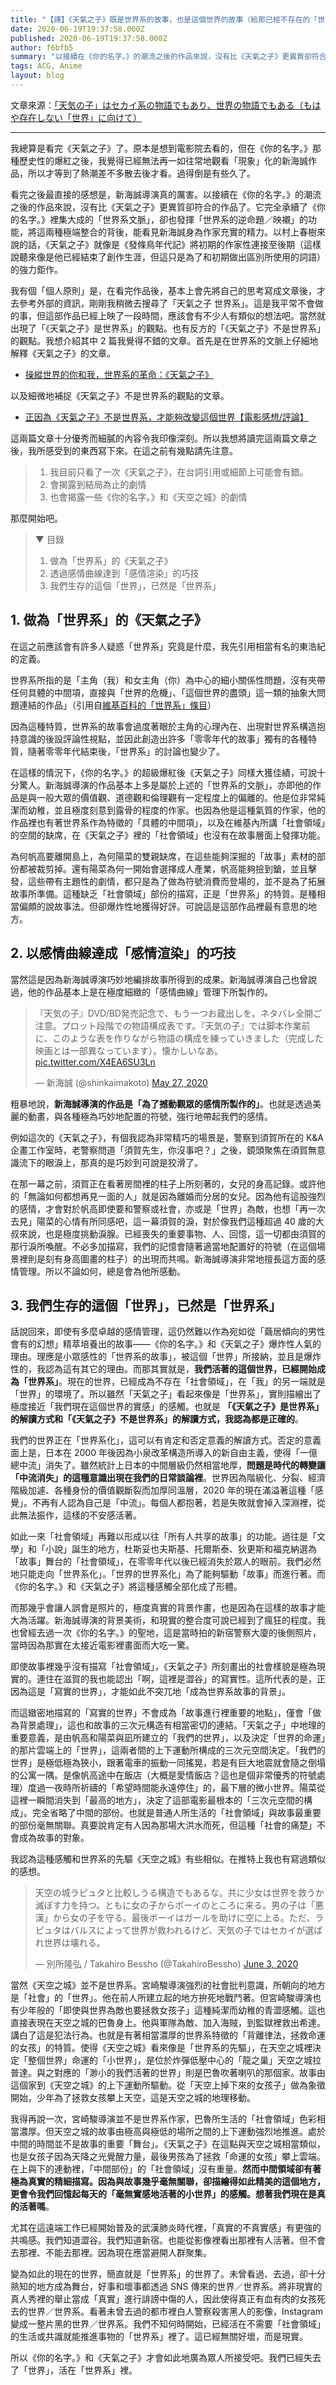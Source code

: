 ```yaml
---
title: "【譯】《天氣之子》既是世界系的故事，也是這個世界的故事（給那已經不存在的「世界」）"
date: 2020-06-19T19:37:58.000Z
published: 2020-06-19T19:37:58.000Z
author: f6bfb5
summary: "以接續在《你的名字。》的潮流之後的作品來說，沒有比《天氣之子》更異質卻符合的作品了。它完全承續了《你的名字。》裡集大成的「世界系文脈」，卻也發揮「世界系的逆命題／映襯」的功能，將這兩種極端整合的背後，能看見新海誠身為作家充實的精力。"
tags: ACG, Anime
layout: blog
---
```


文章來源：[「天気の子」はセカイ系の物語でもあり、世界の物語でもある（もはや存在しない「世界」に向けて）](https://note.com/takahirobessho/n/n2b4a3f29a804)

---

我總算是看完《天氣之子》了。原本是想到電影院去看的，但在《你的名字。》那種歷史性的爆紅之後，我覺得已經無法再一如往常地觀看「現象」化的新海誠作品，所以才等到了熱潮差不多散去後才看。過得倒是有些久了。

看完之後最直接的感想是，新海誠導演真的厲害。以接續在《你的名字。》的潮流之後的作品來說，沒有比《天氣之子》更異質卻符合的作品了。它完全承續了《你的名字。》裡集大成的「世界系文脈」，卻也發揮「世界系的逆命題／映襯」的功能，將這兩種極端整合的背後，能看見新海誠身為作家充實的精力。以村上春樹來說的話，《天氣之子》就像是《發條鳥年代記》將初期的作家性連接至後期（這樣說聽來像是他已經結束了創作生涯，但這只是為了和初期做出區別所使用的詞語）的強力鉅作。

我有個「個人原則」是，在看完作品後，基本上會先將自己的思考寫成文章後，才去參考外部的資訊，剛剛我稍微去搜尋了「天氣之子 世界系」。這是我平常不會做的事，但這部作品已經上映了一段時間，應該會有不少人有類似的想法吧。當然就出現了「《天氣之子》是世界系」的觀點。也有反方的「《天氣之子》不是世界系」的觀點。我想介紹其中 2 篇我覺得不錯的文章。首先是在世界系的文脈上仔細地解釋《天氣之子》的文章。

- [操縱世界的你和我，世界系的革命：《天氣之子》](https://note.com/ring31800/n/nf549dfd0c74f)

以及細微地補捉《天氣之子》不是世界系的觀點的文章。

- [正因為《天氣之子》不是世界系，才能夠改變這個世界【電影感想/評論】](http://arcadia11.hatenablog.com/entry/2019/08/21/180000)

這兩篇文章十分優秀而細膩的內容令我印像深刻。所以我想將讀完這兩篇文章之後，我所感受到的東西寫下來。在這之前有幾點請先注意。

> 1. 我目前只看了一次《天氣之子》，在台詞引用或細節上可能會有錯。
> 2. 會揭露到結局為止的劇情
> 3. 也會揭露一些《你的名字。》和《天空之城》的劇情

那麼開始吧。

> ▼ 目錄
>
> 1. 做為「世界系」的《天氣之子》
> 2. 透過感情曲線達到「感情渲染」的巧技
> 3. 我們生存的這個「世界」，已然是「世界系」

## 1. 做為「世界系」的《天氣之子》

在這之前應該會有許多人疑惑「世界系」究竟是什麼，我先引用相當有名的東浩紀的定義。

世界系所指的是「主角（我）和女主角（你）為中心的細小關係性問題，沒有夾帶任何具體的中間項，直接與「世界的危機」、「這個世界的盡頭」這一類的抽象大問題連結的作品」（引用自[維基百科的「世界系」條目](https://ja.wikipedia.org/wiki/%E3%82%BB%E3%82%AB%E3%82%A4%E7%B3%BB)）

因為這種特質，世界系的故事會過度著眼於主角的心理內在、出現對世界系構造抱持意識的後設評論性視點，並因此創造出許多「零零年代的故事」獨有的各種特質，隨著零零年代結束後，「世界系」的討論也變少了。

在這樣的情況下，《你的名字。》的超級爆紅後《天氣之子》同樣大獲佳績，可說十分驚人。新海誠導演的作品基本上多是屬於上述的「世界系的文脈」，亦即他的作品是與一般大眾的價值觀、道德觀和倫理觀有一定程度上的偏離的。他是位非常純潔而幼稚，並且極度刻意到露骨的程度的作家。也因為他是這種氣質的作家，他的作品裡也有著世界系作為特徵的「具體的中間項」，以及在維基內所講「社會領域」的空間的缺席，在《天氣之子》裡的「社會領域」也沒有在故事層面上發揮功能。

為何帆高要離開島上，為何陽菜的雙親缺席，在這些能夠深掘的「故事」素材的部份都被裁剪掉。還有陽菜為何一開始會選擇成人產業，帆高能夠撿到鎗，並且擊發，這些帶有主題性的劇情，都只是為了做為符號消費而登場的，並不是為了拓展故事所準備。這種缺乏「社會領域」部份的描寫，正是「世界系」的特質。是種相當偏頗的說故事法。但卻爆炸性地獲得好評。可說這是這部作品裡最有意思的地方。

## 2. 以感情曲線達成「感情渲染」的巧技

當然這是因為新海誠導演巧妙地編排故事所得到的成果。新海誠導演自己也曾說過，他的作品基本上是在極度細緻的「感情曲線」管理下所製作的。

<blockquote class="twitter-tweet"><p lang="ja" dir="ltr">『天気の子』DVD/BD発売記念で、もう一つお蔵出しを。ネタバレ全開ご注意。プロット段階での物語構成表です。『天気の子』では脚本作業前に、このような表を作りながら物語の構成を練っていきました（完成した映画とは一部異なっています）。懐かしいなあ。 <a href="https://t.co/X4EA6SU3Ln">pic.twitter.com/X4EA6SU3Ln</a></p>&mdash; 新海誠 (@shinkaimakoto) <a href="https://twitter.com/shinkaimakoto/status/1265554723358334978?ref_src=twsrc%5Etfw">May 27, 2020</a></blockquote>

粗暴地說，**新海誠導演的作品是「為了撼動觀眾的感情所製作的」**。也就是透過美麗的動畫，與各種極為巧妙地配置的符號，強行地帶起我們的感情。

例如這次的《天氣之子》，有個我認為非常精巧的場景是，警察到須賀所在的 K&A 企畫工作室時，老警察問道「須賀先生，你沒事吧？」之後，鏡頭聚焦在須賀無意識流下的眼淚上，那真的是巧妙到可說是狡滑了。

在那一幕之前，須賀正在看著房間裡的柱子上所刻著的，女兒的身高記錄。或許他的「無論如何都想再見一面的人」就是因為離婚而分居的女兒。因為他有這股強烈的感情，才會對於帆高即使要和警察或社會，亦或是「世界」為敵，也想「再一次去見」陽菜的心情有所同感吧，這一幕須賀的淚，對於像我們這種超過 40 歲的大叔來說，也是極度挑動淚腺。已經喪失的重要事物、人、回憶，這一切都由須賀的那行淚所喚醒。不必多加描寫，我們的記憶會隨著適當地配置好的符號（在這個場景裡則是刻有身高圖畫的柱子）的出現而共鳴。新海誠導演非常地擅長這方面的感情管理。所以不論如何，總是會為他所感動。

## 3. 我們生存的這個「世界」，已然是「世界系」

話說回來，即使有多麼卓越的感情管理，這仍然難以作為宛如從「繭居傾向的男性會有的幻想」精萃培養出的故事——《你的名字。》和《天氣之子》爆炸性人氣的理由。理應是小眾感性的「世界系的故事」，被這個「世界」所接納，並且是爆炸性的，我認為這有其它的理由。而那其實就是，**我們活著的這個世界，已經開始成為「世界系」**。現在的世界，已經成為不存在「社會領域」，在「我」的另一端就是「世界」的環境了。所以雖然「天氣之子」看起來像是「世界系」，實則描繪出了極度接近「我們現在這個世界的實感」的感觸。也就是 **「《天氣之子》是世界系」的解讀方式和「《天氣之子》不是世界系」的解讀方式，我認為都是正確的**。

我們的世界正在「世界系化」，這可以有肯定和否定意義的解讀方式。否定的意義面上是，日本在 2000 年後因為小泉改革構造所導入的新自由主義，使得「一億總中流」消失了。雖然統計上日本的中間層級仍然相當地厚，**問題是時代的轉變讓「中流消失」的這種意識出現在我們的日常談論裡**。世界因為階級化、分裂、經濟階級加遽、各種身份的價值觀斷裂而加厚同溫層，2020 年的現在滿溢著這種「感覺」。不再有人認為自己是「中流」。每個人都抱著，若是失敗就會掉入深淵裡，從此無法振作，這樣的不安感活著。

如此一來「社會領域」再難以形成以往「所有人共享的故事」的功能。過往是「文學」和「小說」誕生的地方，杜斯妥也夫斯基、托爾斯泰、狄更斯和福克納選為「故事」舞台的「社會領域」，在零零年代以後已經消失於眾人的眼前。我們必然地只能走向「世界系化」。「世界的世界系化」為了能夠驅動「故事」而進行著。而《你的名字。》和《天氣之子》將這種感觸全部化成了形體。

而那幾乎會讓人誤會是照片的，極度真實的背景作畫，也是因為在這樣的故事才能大為活躍。新海誠導演的背景美術，和現實的整合度可說已經到了瘋狂的程度。我也曾經去過一次《你的名字。》的聖地，這是當時拍的新宿警察大廈的後側照片，當時因為那實在太接近電影裡畫面而大吃一驚。

即使故事裡幾乎沒有描寫「社會領域」，《天氣之子》所刻畫出的社會樣貌是極為現實的。連住在滋賀的我也能認出「啊，這裡是澀谷」的寫實性。這所代表的是，正因為這是「寫實的世界」，才能如此不突兀地「成為世界系故事的背景」。

而這緻密地描寫的「寫實的世界」不會成為「故事進行裡重要的地點」，僅會「做為背景處理」，這也和故事的三次元構造有相當密切的連結。「天氣之子」中地理的重要意義，是由帆高和陽菜與凪所建立的「我們的世界」，以及決定「世界的命運」的那片雲端上的「世界」，這兩者間的上下運動所構成的三次元空間決定。「我們的世界」是極低極為狹小，跟著電車的振動一同搖晃，若是有巨大地震就會隨之倒塌的公寓一隅。是像帆高途中在飯店（大概是愛情飯店？這也是個非常優秀的符號處理）度過一夜時所祈禱的「希望時間能永遠停住」的，最下層的微小世界。陽菜從這裡一瞬間消失到「最高的地方」，決定了這部電影最根本的「三次元空間的構成」。完全省略了中間的部份。也就是普通人所生活的「社會領域」與故事最重要的部份毫無關聯。真要說肯定有人因為那場大洪水而死，但這種「社會的痛楚」不會成為故事的對象。

我認為這種感觸和世界系的先驅《天空之城》有些相似。在推特上我也有寫過類似的感想。

<blockquote class="twitter-tweet"><p lang="ja" dir="ltr">天空の城ラピュタと比較しうる構造でもあるな。共に少女は世界を救うか滅ぼす力を持つ。ともに女の子からボーイのところに来る。男の子は「悪漢」から女の子を守る。最後ボーイはガールを助けに空に上る。ただ、ラピュタはバルスによって世界が救われるけど、天気の子ではセカイが選ばれ世界は壊れる。</p>&mdash; 別所隆弘 / Takahiro Bessho (@TakahiroBessho) <a href="https://twitter.com/TakahiroBessho/status/1268241292426788864?ref_src=twsrc%5Etfw">June 3, 2020</a></blockquote>

當然《天空之城》並不是世界系。宮崎駿導演強烈的社會批判意識，所朝向的地方是「社會」的「世界」。他在前人所建立起的地方拚死地戰鬥著。但宮崎駿導演也有少年般的「即使與世界為敵也要拯救女孩子」這種純潔而幼稚的青澀感觸。這也直接表現在天空之城的巴魯身上。他與軍隊為敵、加入海賊，到監獄裡救出希達。講白了這是犯法行為。也就是有著相當濃厚的世界系特徵的「背離律法，拯救命運的女孩」的特質。使得《天空之城》看來像是「世界系的先驅」，在天空之城裡決定「整個世界」命運的「小世界」，是位於炸彈低壓中心的「龍之巢」天空之城拉普達。與之對應的「渺小的我們活著的世界」則是巴魯吹著喇叭的那個家。故事由這個家到《天空之城》的上下運動所驅動。從「天空上掉下來的女孩子」做為象徵開始，少年為了拯救女孩攀上天空，這是天空之城的地理移動。

我得再說一次，宮崎駿導演並不是世界系作家，巴魯所生活的「社會領域」色彩相當濃厚。但天空之城的故事由極高與極低的場所之間的上下運動強烈地推進。處於中間的時間並不是故事的重要「舞台」。《天氣之子》在這點與天空之城相當類似，也是女孩子因為天降之光覺醒力量，最後男孩為了拯救「命運的女孩」攀上雲端。在上與下的連動裡，「中間部份」的「社會領域」沒有重量。**然而中間領域卻有著極為真實的精細描寫。因為與故事幾乎毫無關聯，卻描繪得如此精美的這個地方，更會令我們回憶起每天的「毫無實感地活著的小世界」的感觸。想著我們現在是真的活著嗎**。

尤其在這遠端工作已經開始普及的武漢肺炎時代裡，「真實的不真實感」有更強的共鳴感。我們知道澀谷。我們知道新宿。也能從影像裡看出那裡有人活著。但不會去那裡、不能去那裡。因為現在應當避開人群聚集。

變為如此的現在的世界，簡直就是「世界系」的世界了。未曾看過、去過，卻十分熟知的地方成為舞台，好事和壞事都透過 SNS 傳來的世界／世界系。將非現實的真人秀裡的舉止當成「真實」進行誹謗中傷的人，因此使得真正有血有肉的女孩死去的世界／世界系。看著未曾去過的都市裡白人警察殺害黑人的影像，Instagram 變成一整片黑的世界／世界系。我們不知何時開始，已經活在不需要「社會領域」的生活或共識就能推進事物的「世界系」裡了。這已經無關好壞，而是現實。

所以《你的名字。》和《天氣之子》才會如此地廣為眾人所接受吧。我們已經失去了「世界」，活在「世界系」裡。

